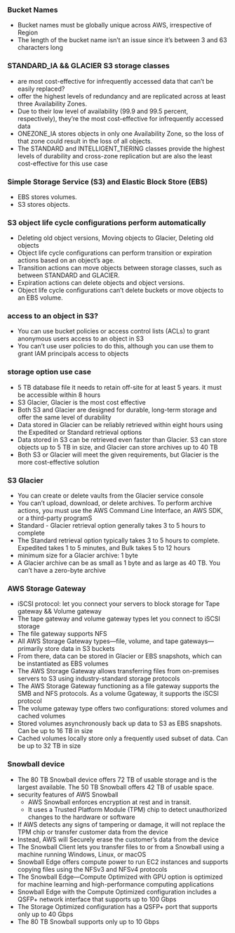 ### Bucket Names
- Bucket names must be globally unique across AWS, irrespective of Region
- The length of the bucket name isn’t an issue since it’s between 3 and 63 characters long

### STANDARD_IA && GLACIER S3 storage classes 
- are most cost-effective for infrequently accessed data that can’t be easily replaced?
- offer the highest levels of redundancy and are replicated across at least three Availability Zones.
- Due to their low level of availability (99.9 and 99.5 percent, respectively), they’re the most cost-effective for infrequently accessed data
- ONEZONE_IA stores objects in only one Availability Zone, so the loss of that zone could result in the loss of all objects. 
- The STANDARD and INTELLIGENT_TIERING classes provide the highest levels of durability and cross-zone replication but are also the least cost-effective for this use case

### Simple Storage Service (S3) and Elastic Block Store (EBS)
-  EBS stores volumes.
-  S3 stores objects.

### S3 object life cycle configurations perform automatically
- Deleting old object versions, Moving objects to Glacier, Deleting old objects
- Object life cycle configurations can perform transition or expiration actions based on an object’s age.
- Transition actions can move objects between storage classes, such as between STANDARD and GLACIER. 
- Expiration actions can delete objects and object versions. 
- Object life cycle configurations can’t delete buckets or move objects to an EBS volume.

### access to an object in S3?
- You can use bucket policies or access control lists (ACLs) to grant anonymous users access to an object in S3
- You can’t use user policies to do this, although you can use them to grant IAM principals access to objects

### storage option use case 
-  5 TB database file it needs to retain off-site for at least 5 years. it must be accessible within 8 hours
- S3 Glacier, Glacier is the most cost effective
- Both S3 and Glacier are designed for durable, long-term storage and offer the same level of durability
- Data stored in Glacier can be reliably retrieved within eight hours using the Expedited or Standard retrieval options 
- Data stored in S3 can be retrieved even faster than Glacier. S3 can store objects up to 5 TB in size, and Glacier can store archives up to 40 TB 
- Both S3 or Glacier will meet the given requirements, but Glacier is the more cost-effective solution

### S3 Glacier
- You can create or delete vaults from the Glacier service console
- You can’t upload, download, or delete archives. To perform archive actions, you must use the AWS Command Line Interface, an AWS SDK, or a third-party programS
- Standard - Glacier retrieval option generally takes 3 to 5 hours to complete
- The Standard retrieval option typically takes 3 to 5 hours to complete. Expedited takes 1 to 5 minutes, and Bulk takes 5 to 12 hours
- minimum size for a Glacier archive: 1 byte
-  A Glacier archive can be as small as 1 byte and as large as 40 TB. You can’t have a zero-byte archive

### AWS Storage Gateway
- iSCSI protocol: let you connect your servers to block storage for Tape gateway && Volume gateway
- The tape gateway and volume gateway types let you connect to iSCSI storage 
- The file gateway supports NFS
- All AWS Storage Gateway types—file, volume, and tape gateways—primarily store data in S3 buckets
- From there, data can be stored in Glacier or EBS snapshots, which can be instantiated as EBS volumes
- The AWS Storage Gateway allows transferring files from on-premises servers to S3 using industry-standard storage protocols
- The AWS Storage Gateway functioning as a file gateway supports the SMB and NFS protocols. As a volume Ggateway, it supports the iSCSI protocol
- The volume gateway type offers two configurations: stored volumes and cached volumes
- Stored volumes asynchronously back up data to S3 as EBS snapshots. Can be up to 16 TB in size
- Cached volumes locally store only a frequently used subset of data. Can be up to 32 TB in size

### Snowball device
- The 80 TB Snowball device offers 72 TB of usable storage and is the largest available. The 50 TB Snowball offers 42 TB of usable space.
- security features of AWS Snowball
    - AWS Snowball enforces encryption at rest and in transit.
    - It uses a Trusted Platform Module (TPM) chip to detect unauthorized changes to the hardware or software
- If AWS detects any signs of tampering or damage, it will not replace the TPM chip or transfer customer data from the device
- Instead, AWS will Securely erase the customer’s data from the device
- The Snowball Client lets you transfer files to or from a Snowball using a machine running Windows, Linux, or macOS
- Snowball Edge offers compute power to run EC2 instances and supports copying files using the NFSv3 and NFSv4 protocols
- The Snowball Edge—Compute Optimized with GPU option is optimized for machine learning and high-performance computing applications
- Snowball Edge with the Compute Optimized configuration includes a QSFP+ network interface that supports up to 100 Gbps 
- The Storage Optimized configuration has a QSFP+ port that supports only up to 40 Gbps
-  The 80 TB Snowball supports only up to 10 Gbps